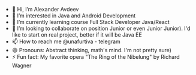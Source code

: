 - 👋 Hi, I’m Alexander Avdeev
- 👀 I’m interested in Java and Android Development
- 🌱 I’m currently learning course Full Stack Developer Java/React
- 💞️ I’m looking to collaborate on position Junior or even Junior Junior). I'd like to start on real project, better if it will be Java EE
- 📫 How to reach me  @unafurtiva - telegram
- 😄 Pronouns: Abstract thinking, math's mind. I'm not pretty sure)
- ⚡ Fun fact: My favorite opera "The Ring of the Nibelung" by Richard Wagner

<!---
AlexanderAAvdeev/AlexanderAAvdeev is a ✨ special ✨ repository because its `README.md` (this file) appears on your GitHub profile.
You can click the Preview link to take a look at your changes.
--->
